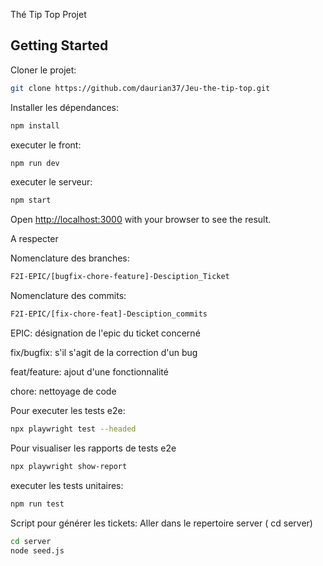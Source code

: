 Thé Tip Top Projet

## Getting Started

Cloner le projet:

```bash
git clone https://github.com/daurian37/Jeu-the-tip-top.git
```

Installer les dépendances:

```bash
npm install
```

executer le front:

```bash
npm run dev
```

executer le serveur:

```bash
npm start
```

Open [http://localhost:3000](http://localhost:3000) with your browser to see the result.

A respecter

Nomenclature des branches:

```bash
F2I-EPIC/[bugfix-chore-feature]-Desciption_Ticket
```

Nomenclature des commits:

```bash
F2I-EPIC/[fix-chore-feat]-Desciption_commits
```

EPIC: désignation de l'epic du ticket concerné

fix/bugfix: s'il s'agit de la correction d'un bug

feat/feature: ajout d'une fonctionnalité

chore: nettoyage de code

Pour executer les tests e2e:

```bash
npx playwright test --headed
```

Pour visualiser les rapports de tests e2e

```bash
npx playwright show-report
```
executer les tests unitaires:

```bash
npm run test
```

Script pour générer les tickets:
Aller dans le repertoire server ( cd server)

```bash
cd server
node seed.js
```
